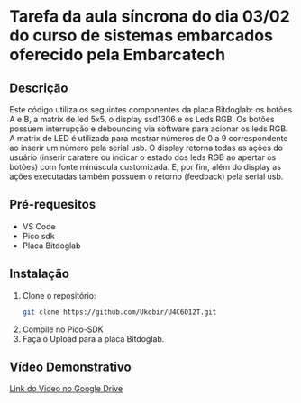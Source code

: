 # Tarefa da aula síncrona do dia 03/02 do curso de sistemas embarcados oferecido pela Embarcatech
## Descrição
Este código utiliza os seguintes componentes da placa Bitdoglab: os botões A e B, a matrix de led 5x5, o display ssd1306 e os Leds RGB. Os botões possuem interrupção e debouncing via software para acionar os leds RGB. A matrix de LED é utilizada para mostrar números de 0 a 9 correspondente ao inserir um número pela serial usb. O display retorna todas as ações do usuário (inserir caratere ou indicar o estado dos leds RGB ao apertar os botões) com fonte minúscula customizada. E, por fim, além do display as ações executadas também possuem o retorno (feedback) pela serial usb.

## Pré-requesitos
- VS Code 
- Pico sdk
- Placa Bitdoglab 

## Instalação
1. Clone o repositório:
   ```sh
   git clone https://github.com/Ukobir/U4C6O12T.git
2. Compile no Pico-SDK
3. Faça o Upload para a placa Bitdoglab.

## Vídeo Demonstrativo
[Link do Video no Google Drive](https://drive.google.com/file/d/1r1OJRciRtF_wMJX4HMYVpm99oXuSlk7u/view?usp=drive_link)
